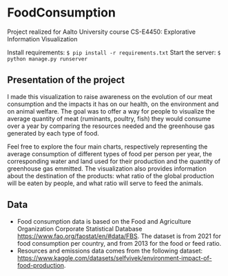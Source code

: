 # FoodConsumption

Project realized for Aalto University course CS-E4450: Explorative Information Visualization

Install requirements: `$ pip install -r requirements.txt`
Start the server: `$ python manage.py runserver`

## Presentation of the project
 
I made this visualization to raise awareness on the evolution of our meat consumption and the impacts it has on our health, on the environment and on animal welfare. The goal was to offer a way for people to visualize the average quantity of meat (ruminants, poultry, fish) they would consume over a year by comparing the resources needed and the greenhouse gas generated by each type of food.

Feel free to explore the four main charts, respectively representing the average consumption of different types of food per person per year, the corresponding water and land used for their production and the quantity of greenhouse gas emmitted. The visualization also provides information about the destination of the products: what ratio of the global production will be eaten by people, and what ratio will serve to feed the animals.

## Data

- Food consumption data is based on the Food and Agriculture Organization Corporate Statistical Database https://www.fao.org/faostat/en/#data/FBS. The dataset is from 2021 for food consumption per country, and from 2013 for the food or feed ratio.
- Resources and emissions data comes from the following dataset: https://www.kaggle.com/datasets/selfvivek/environment-impact-of-food-production.